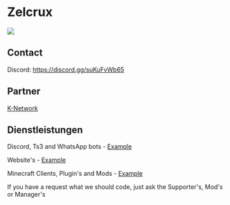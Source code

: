 # Zelcrux
[![](https://img.shields.io/badge/Java-17-success?logo=java)](https://www.oracle.com/java/technologies/javase-downloads.html)

## Contact
Discord: https://discord.gg/suKuFvWb65

## Partner
<a href="https://Zelcrux.net/partner/K-Network">K-Network</a>

## Dienstleistungen
Discord, Ts3 and WhatsApp bots - <a href="https://github.com/orgs/Zelcrux/teams/discord">Example</a>

Website's - <a href="https://github.com/orgs/Zelcrux/teams/web">Example</a>

Minecraft Clients, Plugin's and Mods - <a href="https://github.com/orgs/Zelcrux/teams/Minecraft">Example</a>

If you have a request what we should code, just ask the Supporter's, Mod's or Manager's
